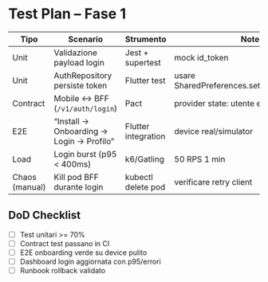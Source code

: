 # Test Plan – Fase 1

| Tipo            | Scenario                                         | Strumento           | Note |
|-----------------|--------------------------------------------------|---------------------|------|
| Unit            | Validazione payload login                        | Jest + supertest    | mock id_token |
| Unit            | AuthRepository persiste token                    | Flutter test        | usare SharedPreferences.setMockInitialValues |
| Contract        | Mobile ↔ BFF (`/v1/auth/login`)                  | Pact                | provider state: utente esistente |
| E2E             | “Install → Onboarding → Login → Profilo”         | Flutter integration | device real/simulator |
| Load            | Login burst (p95 < 400ms)                        | k6/Gatling          | 50 RPS 1 min |
| Chaos (manual)  | Kill pod BFF durante login                       | kubectl delete pod  | verificare retry client |

## DoD Checklist
- [ ] Test unitari >= 70%
- [ ] Contract test passano in CI
- [ ] E2E onboarding verde su device pulito
- [ ] Dashboard login aggiornata con p95/errori
- [ ] Runbook rollback validato
